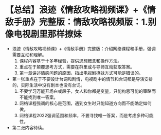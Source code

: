 # 【总结】浪迹《情敌攻略视频课》+《情敌手册》完整版：情敌攻略视频版：1.别像电视剧里那样撩妹

-   浪迹《情敌攻略视频课》+《情敌手册》完整版：介绍网络课程和手册，强调需要互动和理解。
    1.  课程内容基于十多年经验，提供思想概念和操作方法。
    2.  重点在于颠覆思考方式，需要在群里或与导师互动获取答案。
    3.  第一章讲述情感问题的原因，指出电视剧撩妹方式可能是错误的。
-   第一张重点在于不要设计台词和剧情，电视剧中的情节和台词都是导演安排的，实际生活中没有剧本也没有台词。
    1.  不要学习万能开场白或段子，女人和你都是变量，只能构思可能的策略而不能找到唯一答案。
    2.  网络课程强调的核心是范围，遇到女生时只能知道方向而不能确定如何做。
    3.  网络课程2022强调范围和频率，不要寻找唯一答案，而是考虑多种可能性。
-   第二张内容待续。